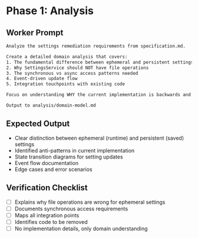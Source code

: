 # Phase 1: Analysis

## Worker Prompt

```bash
Analyze the settings remediation requirements from specification.md.

Create a detailed domain analysis that covers:
1. The fundamental difference between ephemeral and persistent settings
2. Why SettingsService should NOT have file operations
3. The synchronous vs async access patterns needed
4. Event-driven update flow
5. Integration touchpoints with existing code

Focus on understanding WHY the current implementation is backwards and what the correct architecture should be.

Output to analysis/domain-model.md
```

## Expected Output

- Clear distinction between ephemeral (runtime) and persistent (saved) settings
- Identified anti-patterns in current implementation
- State transition diagrams for setting updates
- Event flow documentation
- Edge cases and error scenarios

## Verification Checklist

- [ ] Explains why file operations are wrong for ephemeral settings
- [ ] Documents synchronous access requirements
- [ ] Maps all integration points
- [ ] Identifies code to be removed
- [ ] No implementation details, only domain understanding